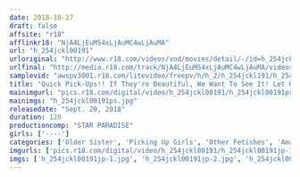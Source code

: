 ```yaml
---
date: 2018-10-27
draft: false
affsite: "r18"
afflinkr18: "NjA4LjEuMS4xLjAuMC4wLjAuMA"
url: "h_254jckl00191"
urloriginal: "http://www.r18.com/videos/vod/movies/detail/-/id=h_254jckl00191"
urlfinal: "http://media.r18.com/track/NjA4LjEuMS4xLjAuMC4wLjAuMA/videos/vod/movies/detail/-/id=h_254jckl00191"
samplevid: "awspv3001.r18.com/litevideo/freepv/h/h_2/h_254jckl191/h_254jckl191_dmb_w.mp4"
title: "Quick Pick-Ups!! If They're Beautiful, We Want To See It! Let Us Look Inside Your Damp Underwear, Young Lady!!"
mainimgurl: "pics.r18.com/digital/video/h_254jckl00191/h_254jckl00191ps.jpg"
mainimgs: "h_254jckl00191ps.jpg"
releasedate: "Sept. 20, 2018"
duration: 120
productioncomp: "STAR PARADISE"
girls: ['----']
categories: ['Older Sister', 'Picking Up Girls', 'Other Fetishes', 'Amateur', 'Hi-Def']
imgurls: ['pics.r18.com/digital/video/h_254jckl00191/h_254jckl00191jp-1.jpg', 'pics.r18.com/digital/video/h_254jckl00191/h_254jckl00191jp-2.jpg', 'pics.r18.com/digital/video/h_254jckl00191/h_254jckl00191jp-3.jpg', 'pics.r18.com/digital/video/h_254jckl00191/h_254jckl00191jp-4.jpg', 'pics.r18.com/digital/video/h_254jckl00191/h_254jckl00191jp-5.jpg', 'pics.r18.com/digital/video/h_254jckl00191/h_254jckl00191jp-6.jpg', 'pics.r18.com/digital/video/h_254jckl00191/h_254jckl00191jp-7.jpg', 'pics.r18.com/digital/video/h_254jckl00191/h_254jckl00191jp-8.jpg', 'pics.r18.com/digital/video/h_254jckl00191/h_254jckl00191jp-9.jpg', 'pics.r18.com/digital/video/h_254jckl00191/h_254jckl00191jp-10.jpg', 'pics.r18.com/digital/video/h_254jckl00191/h_254jckl00191jp-11.jpg', 'pics.r18.com/digital/video/h_254jckl00191/h_254jckl00191jp-12.jpg', 'pics.r18.com/digital/video/h_254jckl00191/h_254jckl00191jp-13.jpg', 'pics.r18.com/digital/video/h_254jckl00191/h_254jckl00191jp-14.jpg', 'pics.r18.com/digital/video/h_254jckl00191/h_254jckl00191jp-15.jpg', 'pics.r18.com/digital/video/h_254jckl00191/h_254jckl00191jp-16.jpg', 'pics.r18.com/digital/video/h_254jckl00191/h_254jckl00191jp-17.jpg', 'pics.r18.com/digital/video/h_254jckl00191/h_254jckl00191jp-18.jpg', 'pics.r18.com/digital/video/h_254jckl00191/h_254jckl00191jp-19.jpg', 'pics.r18.com/digital/video/h_254jckl00191/h_254jckl00191jp-20.jpg']
imgs: ['h_254jckl00191jp-1.jpg', 'h_254jckl00191jp-2.jpg', 'h_254jckl00191jp-3.jpg', 'h_254jckl00191jp-4.jpg', 'h_254jckl00191jp-5.jpg', 'h_254jckl00191jp-6.jpg', 'h_254jckl00191jp-7.jpg', 'h_254jckl00191jp-8.jpg', 'h_254jckl00191jp-9.jpg', 'h_254jckl00191jp-10.jpg', 'h_254jckl00191jp-11.jpg', 'h_254jckl00191jp-12.jpg', 'h_254jckl00191jp-13.jpg', 'h_254jckl00191jp-14.jpg', 'h_254jckl00191jp-15.jpg', 'h_254jckl00191jp-16.jpg', 'h_254jckl00191jp-17.jpg', 'h_254jckl00191jp-18.jpg', 'h_254jckl00191jp-19.jpg', 'h_254jckl00191jp-20.jpg']
---
```

